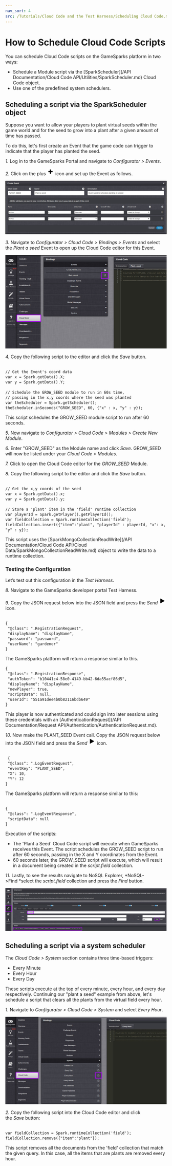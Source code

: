 ```yaml
---
nav_sort: 4
src: /Tutorials/Cloud Code and the Test Harness/Scheduling Cloud Code.md
---
```


# How to Schedule Cloud Code Scripts

You can schedule Cloud Code scripts on the GameSparks platform in two ways:
* Schedule a Module script via the [SparkScheduler](/API Documentation/Cloud Code API/Utilities/SparkScheduler.md) Cloud Code object.
* Use one of the predefined system schedulers.

## Scheduling a script via the SparkScheduler object

Suppose you want to allow your players to plant virtual seeds within the game world and for the seed to grow into a plant after a given amount of time has passed.

To do this, let's first create an Event that the game code can trigger to indicate that the player has planted the seed.

*1.* Log in to the GameSparks Portal and navigate to *Configurator > Events*.

*2.* Click on the plus ![](/img/fa/plus.png) icon and set up the Event as follows.

![](img/Schedule/8.png)

*3.* Navigate to *Configurator > Cloud Code > Bindings > Events* and select the *Plant a seed* Event to open up the Cloud Code editor for this Event.

![](img/Schedule/9.png)

*4.* Copy the following script to the editor and click the *Save* button.

```

// Get the Event's coord data
var x = Spark.getData().X;
var y = Spark.getData().Y;

// Schedule the GROW_SEED module to run in 60s time,
// passing in the x,y coords where the seed was planted
var theScheduler = Spark.getScheduler();
theScheduler.inSeconds("GROW_SEED", 60, {"x" : x, "y" : y});

```

This script schedules the GROW_SEED module script to run after 60 seconds.

*5.* Now navigate to *Configurator > Cloud Code > Modules > Create New Module*.

*6.* Enter "GROW_SEED" as the Module name and click *Save*. GROW_SEED will now be listed under your *Cloud Code > Modules*.

*7.* Click to open the Cloud Code editor for the *GROW_SEED* Module.

*8.* Copy the following script to the editor and click the *Save* button.

```

// Get the x,y coords of the seed
var x = Spark.getData().x;
var y = Spark.getData().y;

// Store a 'plant' item in the 'field' runtime collection
var playerId = Spark.getPlayer().getPlayerId();
var fieldCollection = Spark.runtimeCollection('field');
fieldCollection.insert({"item":"plant", "playerId" : playerId, "x": x, "y" : y});

```

This script uses the [SparkMongoCollectionReadWrite](/API Documentation/Cloud Code API/Cloud Data/SparkMongoCollectionReadWrite.md) object to write the data to a runtime collection.

### Testing the Configuration

Let’s test out this configuration in the *Test Harness*.

*8.* Navigate to the GameSparks developer portal Test Harness.

*9.* Copy the JSON request below into the JSON field and press the *Send* ![](/img/fa/play.png) icon.

```

{
 "@class": ".RegistrationRequest",
 "displayName": "displayName",
 "password": "password",
 "userName": "gardener"
}

```

The GameSparks platform will return a response similar to this.

```    
{
 "@class": ".RegistrationResponse",
 "authToken": "b10441c4-58e0-4149-bb42-6da55acf86d5",
 "displayName": "displayName",
 "newPlayer": true,
 "scriptData": null,
 "userId": "551a91dee4b0b82116bdb649"
}
```

This player is now authenticated and could sign into later sessions using these credentials with an [AuthenticationRequest](/API Documentation/Request API/Authentication/AuthenticationRequest.md).

*10.* Now make the PLANT_SEED Event call. Copy the JSON request below into the JSON field and press the *Send* ![](/img/fa/play.png) icon.

```

 {
 "@class": ".LogEventRequest",
 "eventKey": "PLANT_SEED",
 "X": 10,
 "Y": 12
}

```
The GameSparks platform will return a response similar to this:

```

{
 "@class": ".LogEventResponse",
 "scriptData": null
}

```
Execution of the scripts:
* The 'Plant a Seed' Cloud Code script will execute when GameSparks receives this Event. The script schedules the GROW_SEED script to run after 60 seconds, passing in the X and Y coordinates from the Event.
* 60 seconds later, the GROW_SEED script will execute, which will result in a document being created in the *script.field* collection.

*11.* Lastly, to see the results navigate to NoSQL Explorer, *NoSQL->Find *select the *script.field* collection and press the *Find* button.

![](img/Schedule/7.png)

## Scheduling a script via a system scheduler

The *Cloud Code > System* section contains three time-based triggers:

* Every Minute
* Every Hour
* Every Day

These scripts execute at the top of every minute, every hour, and every day respectively. Continuing our "plant a seed" example from above, let's schedule a script that clears all the plants from the virtual field every hour.

*1.* Navigate to *Configurator > Cloud Code > System* and select *Every Hour*.

![](img/Schedule/6.png)

*2.* Copy the following script into the Cloud Code editor and click the *Save* button:

```

var fieldCollection = Spark.runtimeCollection('field');
fieldCollection.remove({"item":"plant"});

```

This script removes all the documents from the 'field' collection that match the given query. In this case, all the items that are plants are removed every hour.
